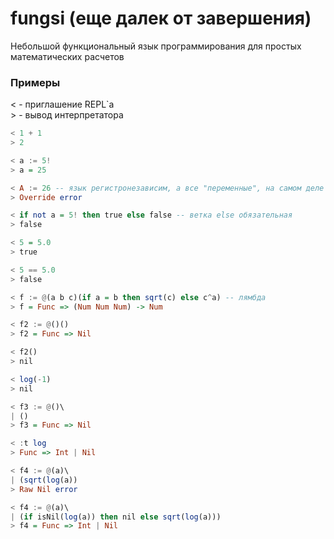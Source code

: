 # fungsi (еще далек от завершения)
Небольшой функциональный язык программирования для простых математических расчетов


### Примеры
< - приглашение REPL\`а                                                                 
\> - вывод интерпретатора

```haskell
< 1 + 1 
> 2

< a := 5!
> a = 25

< A := 26 -- язык регистронезависим, а все "переменные", на самом деле константы
> Override error

< if not a = 5! then true else false -- ветка else обязательная
> false

< 5 = 5.0
> true

< 5 == 5.0
> false

< f := @(a b c)(if a = b then sqrt(c) else с^a) -- лямбда
> f = Func => (Num Num Num) -> Num

< f2 := @()()
> f2 = Func => Nil

< f2()
> nil

< log(-1)
> nil

< f3 := @()\
| ()
> f3 = Func => Nil

< :t log
> Func => Int | Nil

< f4 := @(a)\
| (sqrt(log(a))
> Raw Nil error

< f4 := @(a)\
| (if isNil(log(a)) then nil else sqrt(log(a)))
> f4 = Func => Int | Nil
```
